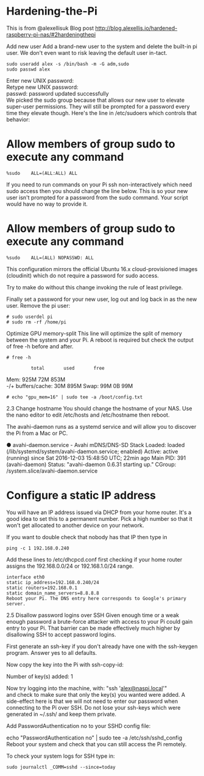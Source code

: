 # Hardening-the-Pi

This is from @alexellisuk Blog post http://blog.alexellis.io/hardened-raspberry-pi-nas/#2hardeningthepi

Add new user
Add a brand-new user to the system and delete the built-in pi user. We don't even want to risk leaving the default user in-tact.
```
sudo useradd alex -s /bin/bash -m -G adm,sudo
sudo passwd alex
``` 
Enter new UNIX password:  
Retype new UNIX password:  
passwd: password updated successfully  
We picked the sudo group because that allows our new user to elevate super-user permissions. They will still be prompted for a password every time they elevate though. Here's the line in /etc/sudoers which controls that behavior:

# Allow members of group sudo to execute any command
```
%sudo    ALL=(ALL:ALL) ALL
```
If you need to run commands on your Pi ssh non-interactively which need sudo access then you should change the line below. This is so your new user isn't prompted for a password from the sudo command. Your script would have no way to provide it.

# Allow members of group sudo to execute any command
```
%sudo    ALL=(ALL) NOPASSWD: ALL
```

This configuration mirrors the official Ubuntu 16.x cloud-provisioned images (cloudinit) which do not require a password for sudo access.

Try to make do without this change invoking the rule of least privilege.

Finally set a password for your new user, log out and log back in as the new user. Remove the pi user:
```
# sudo userdel pi
# sudo rm -rf /home/pi
```
Optimize GPU memory-split
This line will optimize the split of memory between the system and your Pi. A reboot is required but check the output of free -h before and after.
```
# free -h
```
             total       used       free
Mem:          925M        72M       853M  
-/+ buffers/cache:        30M       895M
Swap:          99M         0B        99M

```
# echo "gpu_mem=16" | sudo tee -a /boot/config.txt
```

2.3 Change hostname
You should change the hostname of your NAS. Use the nano editor to edit /etc/hosts and /etc/hostname then reboot.

The avahi-daemon runs as a systemd service and will allow you to discover the Pi from a Mac or PC.

● avahi-daemon.service - Avahi mDNS/DNS-SD Stack
   Loaded: loaded (/lib/systemd/system/avahi-daemon.service; enabled)
   Active: active (running) since Sat 2016-12-03 15:48:50 UTC; 22min ago
 Main PID: 391 (avahi-daemon)
   Status: "avahi-daemon 0.6.31 starting up."
   CGroup: /system.slice/avahi-daemon.service
   
# Configure a static IP address
You will have an IP address issued via DHCP from your home router. It's a good idea to set this to a permanent number. Pick a high number so that it won't get allocated to another device on your network.

If you want to double check that nobody has that IP then type in
```
ping -c 1 192.168.0.240
```

Add these lines to /etc/dhcpcd.conf first checking if your home router assigns the 192.168.0.0/24 or 192.168.1.0/24 range.

```
interface eth0  
static ip_address=192.168.0.240/24  
static routers=192.168.0.1  
static domain_name_servers=8.8.8.8  
Reboot your Pi. The DNS entry here corresponds to Google's primary server.
```

2.5 Disallow password logins over SSH
Given enough time or a weak enough password a brute-force attacker with access to your Pi could gain entry to your Pi. That barrier can be made effectively much higher by disallowing SSH to accept password logins.

First generate an ssh-key if you don't already have one with the ssh-keygen program. Answer yes to all defaults.

Now copy the key into the Pi with ssh-copy-id:

Number of key(s) added:        1

Now try logging into the machine, with:   "ssh 'alex@naspi.local'"  
and check to make sure that only the key(s) you wanted were added.
A side-effect here is that we will not need to enter our password when connecting to the Pi over SSH. Do not lose your ssh-keys which were generated in ~/.ssh/ and keep them private.

Add PasswordAuthentication no to your SSHD config file:

echo "PasswordAuthentication no" | sudo tee -a /etc/ssh/sshd_config  
Reboot your system and check that you can still access the Pi remotely.

To check your system logs for SSH type in:
```
sudo journalctl _COMM=sshd --since=today
```
